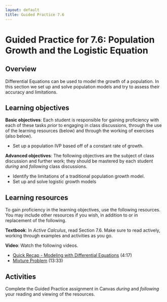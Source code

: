 ```yaml
---
layout: default
title: Guided Practice 7.6
---
```


# Guided Practice for 7.6: Population Growth and the Logistic Equation

## Overview

Differential Equations can be used to model the growth of a population. In this section we set up and solve population models and try to assess their accuracy and limitations.

## Learning objectives

__Basic objectives__: Each student is responsible for gaining proficiency with each of these tasks _prior_ to engaging in class discussions, through the use of the learning resources (below) and through the working of exercises (also below).

- Set up a population IVP based off of a constant rate of growth.

__Advanced objectives__: The following objectives are the subject of class discussion and further work; they should be mastered by each student _during_ and _following_ class discussions.

- Identify the limitations of a traditional population growth model.
- Set up and solve logistic growth models

## Learning resources

To gain proficiency in the learning objectives, use the following resources. You may include other resources if you wish, in addition to or in replacement of the following.

__Textbook__: In _Active Calculus_, read Section 7.6. Make sure to read actively, working through examples and activities as you go.

__Video__: Watch the following videos.

- [Quick Recap - Modeling with Differential Equations](https://www.youtube.com/watch?v=xkBbrEfIAXk&t=0s&list=PL9bIjQJDwfGtewW75Nw7PnGNSkfqwAm3v&index=62) (4:17)
- [Mixture Problem](https://www.youtube.com/watch?v=sJV_ZJTO6H4&t=0s&list=PL9bIjQJDwfGtewW75Nw7PnGNSkfqwAm3v&index=63) (13:33)


## Activities

Complete the Guided Practice assignment in Canvas _during_ and _following_ your reading and viewing of the resources.

<!--
The following activity is to be done _during_ and _following_ your reading and viewing of the resources. Go to [student.desmos.com](https://student.desmos.com/?prepopulateCode=TQYWDG) and enter your name in the format `Last, First`. For example, I would enter my name as `Ballif, Serge`. Complete each part of the activity. Some of these problems will require you to work them out on paper before entering your answer. Practice producing high quality work so that your work is readable and meaningful. You will receive a mark of __Pass__ if each item response shows a good-faith effort to be right and is submitted prior to the deadline. __Remember to use the Piazza discussion board to ask about any questions you have.__
-->
